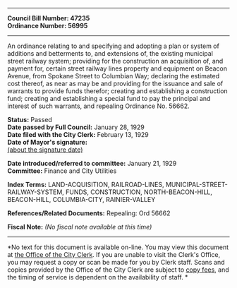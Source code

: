 * * * * *  
  
**Council Bill Number: [](#h0)[](#h2)47235**   
**Ordinance Number: 56995**  
  
* * * * *  
  
An ordinance relating to and specifying and adopting a plan or system of additions and betterments to, and extensions of, the existing municipal street railway system; providing for the construction an acquisition of, and payment for, certain street railway lines property and equipment on Beacon Avenue, from Spokane Street to Columbian Way; declaring the estimated cost thereof, as near as may be and providing for the issuance and sale of warrants to provide funds therefor; creating and establishing a construction fund; creating and establishing a special fund to pay the principal and interest of such warrants, and repealing Ordinance No. 56662.  
  
**Status:** Passed   
**Date passed by Full Council:** January 28, 1929   
**Date filed with the City Clerk:** February 13, 1929   
**Date of Mayor's signature:**   
[(about the signature date)](/~public/approvaldate.htm)   
  
  
**Date introduced/referred to committee:** January 21, 1929   
**Committee:** Finance and City Utilities   
  
**Index Terms:** LAND-ACQUISITION, RAILROAD-LINES, MUNICIPAL-STREET-RAILWAY-SYSTEM, FUNDS, CONSTRUCTION, NORTH-BEACON-HILL, BEACON-HILL, COLUMBIA-CITY, RAINIER-VALLEY  
  
**References/Related Documents:** Repealing: Ord 56662  
  
**Fiscal Note:** *(No fiscal note available at this time)*  
  
* * * * *  
  
*No text for this document is available on-line. You may view this document at [the Office of the City Clerk](http://www.seattle.gov/leg/clerk/contactUs.htm). If you are unable to visit the Clerk's Office, you may request a copy or scan be made for you by Clerk staff. Scans and copies provided by the Office of the City Clerk are subject to [copy fees](http://clerk.seattle.gov/~public/clerkfees.htm), and the timing of service is dependent on the availability of staff. *  
  
  
